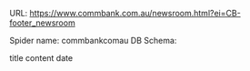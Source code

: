 URL: https://www.commbank.com.au/newsroom.html?ei=CB-footer_newsroom

Spider name: commbankcomau
DB Schema:

title
content
date